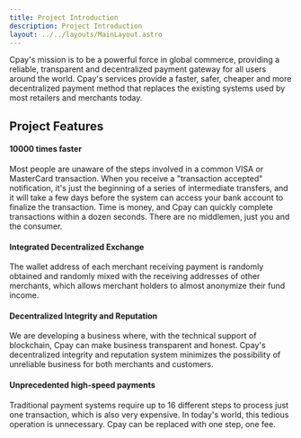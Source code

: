 ```yaml
---
title: Project Introduction
description: Project Introduction
layout: ../../layouts/MainLayout.astro
---
```


Cpay's mission is to be a powerful force in global commerce, providing a reliable, transparent and decentralized payment gateway for all users around the world. Cpay's services provide a faster, safer, cheaper and more decentralized payment method that replaces the existing systems used by most retailers and merchants today.

## Project Features

#### 10000 times faster
Most people are unaware of the steps involved in a common VISA or MasterCard transaction. When you receive a "transaction accepted" notification, it's just the beginning of a series of intermediate transfers, and it will take a few days before the system can access your bank account to finalize the transaction. Time is money, and Cpay can quickly complete transactions within a dozen seconds. There are no middlemen, just you and the consumer.

#### Integrated Decentralized Exchange
The wallet address of each merchant receiving payment is randomly obtained and randomly mixed with the receiving addresses of other merchants, which allows merchant holders to almost anonymize their fund income.

#### Decentralized Integrity and Reputation
We are developing a business where, with the technical support of blockchain, Cpay can make business transparent and honest. Cpay's decentralized integrity and reputation system minimizes the possibility of unreliable business for both merchants and customers.

#### Unprecedented high-speed payments
Traditional payment systems require up to 16 different steps to process just one transaction, which is also very expensive. In today's world, this tedious operation is unnecessary. Cpay can be replaced with one step, one fee.
